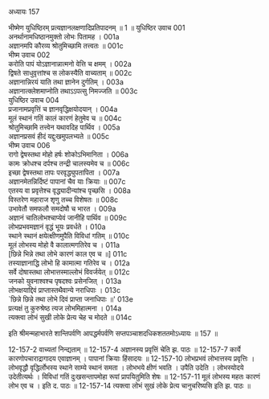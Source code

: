 अध्यायः 157

भीष्मेण युधिष्ठिरम् प्रत्यज्ञानलक्षणादिप्रतिपादनम् ॥ 1 ॥
युधिष्ठिर उवाच 	001  
अनर्थानामधिष्ठानमुक्तो लोभः पितामह ।	001a  
अज्ञानमपि कौरव्य श्रोतुमिच्छामि तत्त्वतः ॥	001c  
भीष्म उवाच 	002  
करोति पापं योऽज्ञानान्नात्मनो वेत्ति च क्षमम् ।	002a  
द्विषते साधुवृत्तांश्च स लोकस्यैति वाच्यताम् ॥	002c  
अज्ञानान्निरयं याति तथा ज्ञानेन दुर्गतिम् ।	003a  
अज्ञानात्क्लेशमाप्नोति तथाऽऽपत्सु निमज्जति ॥	003c  
युधिष्ठिर उवाच 	004  
प्रजानामप्रवृत्तिं च ज्ञानवृद्धिक्षयोदयान् ।	004a  
मूलं स्थानं गतिं कालं कारणं हेतुमेव च ॥	004c  
श्रोतुमिच्छामि तत्त्वेन यथावदिह पार्थिव ।	005a  
अज्ञानप्रसवं हीदं यद्दुःखमुपलभ्यते ॥	005c  
भीष्म उवाच 	006  
रागो द्वेषस्तथा मोहो हर्षः शोकोऽभिमानिता ।	006a  
कामः क्रोधश्च दर्पश्च तन्द्री चालस्यमेव च ॥	006c  
इच्छा द्वेषस्तथा तापः परवृद्ध्युपतापिता ।	007a  
अज्ञानमेतन्निर्दिष्टं पापानां चैव याः क्रियाः ॥	007c  
एतस्य वा प्रवृत्तेश्च वृद्ध्यादीन्यांश्च पृच्छसि ।	008a  
विस्तरेण महाराज शृणु तच्च विशेषतः ॥	008c  
उभावेतौ समफलौ समदोषौ च भारत ।	009a  
अज्ञानं चातिलोभश्चाप्येवं जानीहि पार्थिव ॥	009c  
लोभप्रभवमज्ञानं वृद्धं भूयः प्रवर्धते ।	010a  
स्थाने स्थानं क्षयेत्क्षीणमुपैति विविधां गतिम् ॥	010c  
मूलं लोभस्य मोहो वै कालात्मगतिरेव च ।	011a  
[छिन्ने भिन्ने तथा लोभे कारणं काल एव च ॥]	011c  
तस्याज्ञानाद्धि लोभो हि कामात्मा गतिरेव च ।	012a  
सर्वे दोषास्तथा लोभात्तस्माल्लोभं विवर्जयेत् ॥	012c  
जनको युवनाश्वश्च पृषदश्वः प्रसेनजित् ।	013a  
लोभक्षयाद्दिवं प्राप्तास्तथैवान्ये नराधिपाः ।	013c  
`छिन्ने छिन्ने तथा लोभे दिवं प्राप्ता जनाधिपाः ॥'	013e  
प्रत्यक्षं तु कुरुश्रेष्ठ त्यज लोभमिहात्मना ।	014a  
त्यक्त्वा लोभं सुखी लोके प्रेत्य चेह च मोदते ॥ 	014c  

इति श्रीमन्महाभारते शान्तिपर्वणि आपद्धर्मपर्वणि सप्तपञ्चाशदधिकशततमोऽध्यायः ॥ 157 ॥

12-157-2 वाच्यतां निन्द्यताम् ॥ 12-157-4 अज्ञानस्य प्रवृत्तिं चेति झ. पाठः ॥ 12-157-7 कार्ये कारणोपचाराद्रागादय एवाज्ञानम् । पापानां क्रियाः हिंसादयः ॥ 12-157-10 लोभप्रभवं लोभात्तस्य प्रवृत्तिः । लोभवृद्धौ वृद्धिर्लोभस्य स्थाने साम्ये स्थानं समता । लोभभये क्षीणं भवति । उपैति उदेति । लोभस्योदये उदेतीत्यर्थः । विविधां गतिं दुःखसन्तापमोहा रूपां प्रापयितुमिति शेषः ॥ 12-157-11 मूलं लोभस्य महतः कारणं लोभ एव च । इति द. पाठः ॥ 12-157-14 त्यक्त्वा लोभं सुखं लोके प्रेत्य चानुचरिष्यसि इति झ. पाठः ॥
